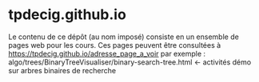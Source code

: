 # tpdecig.github.io

Le contenu de ce dépôt (au nom imposé) consiste en un ensemble de pages web pour les cours. 
Ces pages peuvent être consultées à https://tpdecig.github.io/adresse_page_a_voir
par exemple : algo/trees/BinaryTreeVisualiser/binary-search-tree.html  <- activités démo sur arbres binaires de recherche
